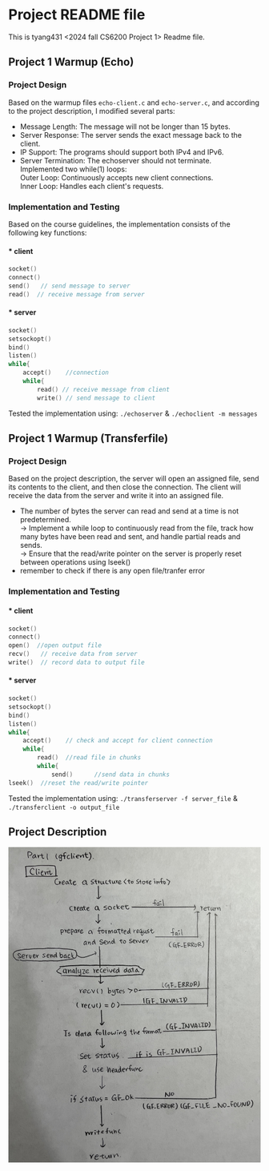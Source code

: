 # Project README file

This is tyang431 <2024 fall CS6200 Project 1> Readme file.  

## Project 1 Warmup (Echo)
### Project Design  
Based on the warmup files ```echo-client.c``` and ```echo-server.c```, and according to the project description, I modified several parts: 
  
* Message Length: The message will not be longer than 15 bytes.  
* Server Response: The server sends the exact message back to the client.  
* IP Support: The programs should support both IPv4 and IPv6.  
* Server Termination: The echoserver should not terminate.  
	Implemented two while(1) loops:  
	Outer Loop: Continuously accepts new client connections.  
	Inner Loop: Handles each client's requests.  
 
### Implementation and Testing
Based on the course guidelines, the implementation consists of the following key functions:   

#### * client
```c
socket() 
connect() 
send()   // send message to server
read()  // receive message from server  
```
#### * server
```c
socket()  
setsockopt()  
bind()   
listen()  
while{  
	accept() 	//connection  
	while{  
		read() // receive message from client  
		write() // send message to client
```
Tested the implementation using: ```./echoserver``` & ```./echoclient -m messages```


## Project 1 Warmup (Transferfile)
### Project Design  
Based on the project description, the server will open an assigned file, send its contents to the client, and then close the connection. The client will receive the data from the server and write it into an assigned file.  
  
* The number of bytes the server can read and send at a time is not predetermined.  
	-> Implement a while loop to continuously read from the file, track how many bytes have been read and sent, and handle partial reads and sends.  
  	-> Ensure that the read/write pointer on the server is properly reset between operations using lseek()  
* remember to check if there is any open file/tranfer error
 
### Implementation and Testing
#### * client
```c
socket() 
connect()  
open()  //open output file  
recv()   // receive data from server 
write()  // record data to output file  
```
#### * server
```c
socket()  
setsockopt()  
bind()   
listen()  
while{  
	accept() 	// check and accept for client connection  
	while{  
		read()  //read file in chunks
		while{
			send()		//send data in chunks
lseek()	 //reset the read/write pointer
```
Tested the implementation using: ```./transferserver -f server_file``` & ```./transferclient -o output_file```

## Project Description

![](/image/Part1_client.jpeg)
